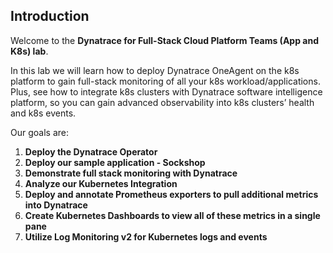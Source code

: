 ## Introduction

Welcome to the **Dynatrace for Full-Stack Cloud Platform Teams (App and K8s) lab**.

In this lab we will learn how to deploy Dynatrace OneAgent on the k8s platform to gain full-stack monitoring of all your k8s workload/applications. Plus, see how to integrate k8s clusters with Dynatrace software intelligence platform, so you can gain advanced observability into k8s clusters’ health and k8s events.

Our goals are:

1. **Deploy the Dynatrace Operator**
2. **Deploy our sample application - Sockshop**
3. **Demonstrate full stack monitoring with Dynatrace**
4. **Analyze our Kubernetes Integration**
5. **Deploy and annotate Prometheus exporters to pull additional metrics into Dynatrace**
6. **Create Kubernetes Dashboards to view all of these metrics in a single pane**
7. **Utilize Log Monitoring v2 for Kubernetes logs and events**


